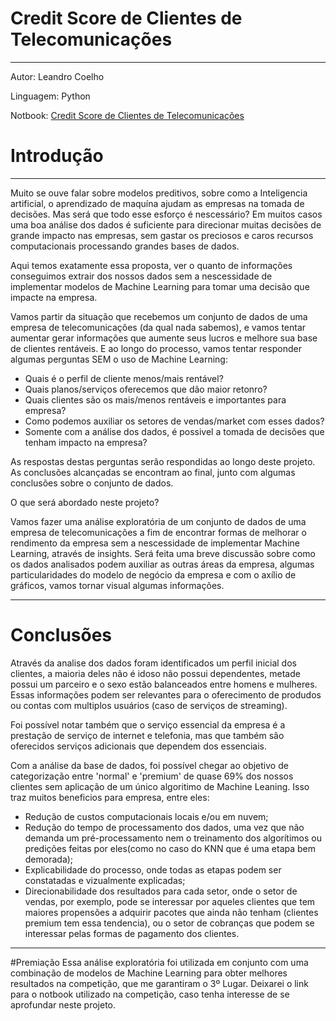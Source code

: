 <p align="center">
<h1> Credit Score de Clientes de Telecomunicações</h1>
</p>


----


Autor: Leandro Coelho

Linguagem: Python

Notbook: [Credit Score de Clientes de Telecomunicações](https://github.com/LeandroCoelhos/credit_score/blob/main/Credit%20Score%20de%20Clientes%20de%20telecomunica%C3%A7%C3%B5es.ipynb)


# Introdução
----

 Muito se ouve falar sobre modelos preditivos, sobre como a Inteligencia artificial, o aprendizado de maquína ajudam as empresas na tomada de decisões. Mas será que todo esse esforço é nescessário? Em muitos casos uma boa análise dos dados é suficiente para direcionar muitas decisões de grande impacto nas empresas, sem gastar os preciosos e caros recursos computacionais processando grandes bases de dados.

Aqui temos exatamente essa proposta, ver o quanto de informações conseguimos extrair dos nossos dados sem a nescessidade de implementar modelos de Machine Learning para tomar uma decisão que impacte na empresa.

Vamos partir da situação que recebemos um conjunto de dados de uma empresa de telecomunicações (da qual nada sabemos), e vamos tentar aumentar gerar informações que aumente seus lucros e melhore sua base de clientes rentáveis. E ao longo do processo, vamos tentar responder algumas perguntas SEM o uso de Machine Learning:

   - Quais é o perfil de cliente menos/mais rentável?
   - Quais planos/serviços oferecemos que dão maior retonro?
   - Quais clientes são os mais/menos rentáveis e importantes para empresa?
   - Como podemos auxiliar os setores de vendas/market com esses dados?
   - Somente com a análise dos dados, é possivel a tomada de decisões que tenham impacto na empresa?

As respostas destas perguntas serão respondidas ao longo deste projeto. As conclusões alcançadas se encontram ao final, junto com algumas conclusões sobre o conjunto de dados.

O que será abordado neste projeto?

Vamos fazer uma análise exploratória de um conjunto de dados de uma empresa de telecomunicações a fim de encontrar formas de melhorar o rendimento da empresa sem a nescessidade de implementar Machine Learning, através de insights. Será feita uma breve discussão sobre como os dados analisados podem auxiliar as outras áreas da empresa, algumas particularidades do modelo de negócio da empresa e com o axílio de gráficos, vamos tornar visual algumas informações.

---

# Conclusões

Através da analise dos dados foram identificados um perfil inicial dos clientes, a maioria deles não é idoso não possui dependentes, metade possui um parceiro e o sexo estão balanceados entre homens e mulheres. Essas informações podem ser relevantes para o oferecimento de produdos ou contas com multiplos usuários (caso de serviços de streaming).

Foi possível notar também que o serviço essencial da empresa é a prestação de serviço de internet e telefonia, mas que também são oferecidos serviços adicionais que dependem dos essenciais.

Com a análise da base de dados, foi possível chegar ao objetivo de categorização entre 'normal' e 'premium' de quase 69% dos nossos clientes sem aplicação de um único algoritimo de Machine Leaning. Isso traz muitos beneficios para empresa, entre eles:

   * Redução de custos computacionais locais e/ou em nuvem;
   * Redução do tempo de processamento dos dados, uma vez que não demanda um pré-processamento nem o treinamento dos algorítimos ou predições feitas por eles(como no caso do KNN que é uma etapa bem demorada);
   * Explicabilidade do processo, onde todas as etapas podem ser constatadas e vizualmente explicadas;
   * Direcionabilidade dos resultados para cada setor, onde o setor de vendas, por exemplo, pode se interessar por aqueles clientes que tem maiores propensões a adquirir pacotes que ainda não tenham (clientes premium tem essa tendencia), ou o setor de cobranças que podem se interessar pelas formas de pagamento dos clientes.


---
#Premiação
Essa análise exploratória foi utilizada em conjunto com uma combinação de modelos de Machine Learning para obter melhores resultados na competição, que me garantiram o 3º Lugar. Deixarei o link para o notbook utilizado na competição, caso tenha interesse de se aprofundar neste projeto.
